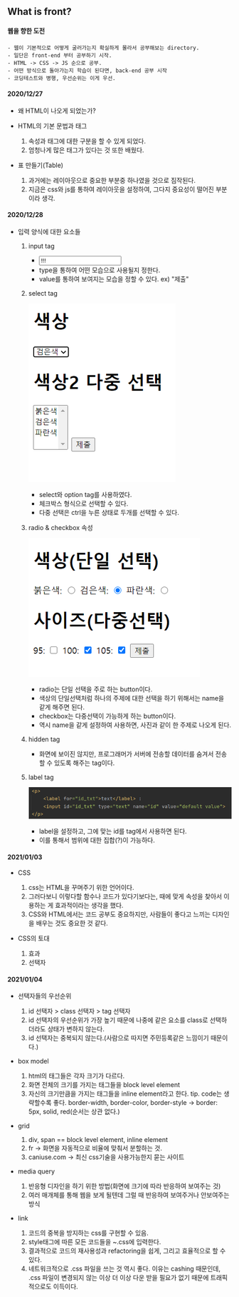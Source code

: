 ## What is front?

#### 웹을 향한 도전

    - 웹이 기본적으로 어떻게 굴러가는지 확실하게 몰라서 공부해보는 directory.
    - 일단은 front-end 부터 공부하기 시작.
    - HTML -> CSS -> JS 순으로 공부.
    - 어떤 방식으로 돌아가는지 학습이 된다면, back-end 공부 시작
    - 코딩테스트와 병행, 우선순위는 이게 우선.

#### 2020/12/27

- 왜 HTML이 나오게 되었는가?

- HTML의 기본 문법과 태그
    1. 속성과 태그에 대한 구분을 할 수 있게 되었다.
    2. 엄청나게 많은 태그가 있다는 것 또한 배웠다.
    
- 표 만들기(Table) 
    1. 과거에는 레이아웃으로 중요한 부분중 하나였을 것으로 짐작된다.
    2. 지금은 css와 js를 통하여 레이아웃을 설정하여, 그다지 중요성이 떨어진 부분이라 생각.
    

#### 2020/12/28

- 입력 양식에 대한 요소들
    1. input tag
        - <input type="???" value="!!!">
        - type을 통하여 어떤 모습으로 사용될지 정한다.
        - value를 통하여 보여지는 모습을 정할 수 있다. ex) "제출"
        
    2. select tag
    
        ![select tag](./img/select&option.PNG)
        - select와 option tag를 사용하였다.
        - 체크박스 형식으로 선택할 수 있다.
        - 다중 선택은 ctrl을 누른 상태로 두개를 선택할 수 있다.
        
    3. radio & checkbox 속성
        
        ![radio&checkbox 속성](./img/radio&checkbox.png)
        - radio는 단일 선택을 주로 하는 button이다.
        - 색상의 단일선택처럼 하나의 주제에 대한 선택을 하기 위해서는 name을 같게 해주면 된다.
        - checkbox는 다중선택이 가능하게 하는 button이다.
        - 역시 name을 같게 설정하여 사용하면, 사진과 같이 한 주제로 나오게 된다.
        
    4. hidden tag
        
        - 화면에 보이진 않지만, 프로그래머가 서버에 전송할 데이터를 숨겨서 전송할 수 있도록 해주는 tag이다.

    5. label tag
    
        ![label](./img/label.png)
        - label을 설정하고, 그에 맞는 id를 tag에서 사용하면 된다.
        - 이를 통해서 범위에 대한 집합(?)이 가능하다.


#### 2021/01/03

- CSS
    1. css는 HTML을 꾸며주기 위한 언어이다.
    2. 그러다보니 이렇다할 함수나 코드가 있다기보다는, 때에 맞게 속성을 찾아서 이용하는 게 효과적이라는 생각을 했다.
    3. CSS와 HTML에서는 코드 공부도 중요하지만, 사람들이 좋다고 느끼는 디자인을 배우는 것도 중요한 것 같다.
    
- CSS의 토대
    1. 효과
    2. 선택자
    
    
#### 2021/01/04

- 선택자들의 우선순위
    1. id 선택자 > class 선택자 > tag 선택자
    2. id 선택자의 우선순위가 가장 높기 때문에 나중에 같은 요소를 class로 선택하더라도 상태가 변하지 않는다.
    3. id 선택자는 중복되지 않는다.(사람으로 따지면 주민등록같은 느낌이기 때문이다.)
    
- box model
    1. html의 태그들은 각자 크기가 다르다.
    2. 화면 전체의 크기를 가지는 태그들을 block level element
    3. 자신의 크기만큼을 가지는 태그들을 inline element라고 한다.
    tip. code는 생략할수록 좋다.
    border-width, border-color, border-style -> border: 5px, solid, red(순서는 상관 없다.)
    
- grid
    1. div, span == block level element, inline element
    2. fr -> 화면을 자동적으로 비율에 맞춰서 분할하는 것.
    3. caniuse.com -> 최신 css기술을 사용가능한지 묻는 사이트 
    
- media query
    1. 반응형 디자인을 하기 위한 방법(화면에 크기에 따라 반응하여 보여주는 것)
    2. 여러 매개체를 통해 웹을 보게 될텐데 그럴 때 반응하여 보여주거나 안보여주는 방식
    
- link
    1. 코드의 중복을 방지하는 css를 구현할 수 있음.
    2. style태그에 따른 모든 코드들을 ~.css에 입력한다.
    3. 결과적으로 코드의 재사용성과 refactoring을 쉽게, 그리고 효율적으로 할 수 있다.
    4. 네트워크적으로 .css 파일을 쓰는 것 역시 좋다. 
    이유는 cashing 때문인데, .css 파일이 변경되지 않는 이상 더 이상 다운 받을 필요가 없기 때문에 트래픽적으로도 이득이다.